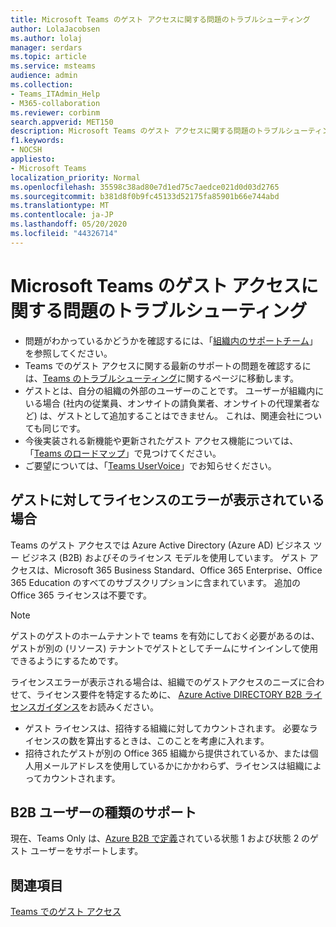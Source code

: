 ```yaml
---
title: Microsoft Teams のゲスト アクセスに関する問題のトラブルシューティング
author: LolaJacobsen
ms.author: lolaj
manager: serdars
ms.topic: article
ms.service: msteams
audience: admin
ms.collection:
- Teams_ITAdmin_Help
- M365-collaboration
ms.reviewer: corbinm
search.appverid: MET150
description: Microsoft Teams のゲスト アクセスに関する問題のトラブルシューティングと解決に役立つヘルプをご利用ください。
f1.keywords:
- NOCSH
appliesto:
- Microsoft Teams
localization_priority: Normal
ms.openlocfilehash: 35598c38ad80e7d1ed75c7aedce021d0d03d2765
ms.sourcegitcommit: b381d8f0b9fc45133d52175fa85901b66e744abd
ms.translationtype: MT
ms.contentlocale: ja-JP
ms.lasthandoff: 05/20/2020
ms.locfileid: "44326714"
---
```

<a name="troubleshoot-problems-with-guest-access-in-microsoft-teams"></a>Microsoft Teams のゲスト アクセスに関する問題のトラブルシューティング
======================================================

- 問題がわかっているかどうかを確認するには、「[組織内のサポートチーム](Known-issues.md)」を参照してください。
- Teams でのゲスト アクセスに関する最新のサポートの問題を確認するには、[Teams のトラブルシューティング](https://docs.microsoft.com/MicrosoftTeams/troubleshoot/)に関するページに移動します。
- ゲストとは、自分の組織の外部のユーザーのことです。 ユーザーが組織内にいる場合 (社内の従業員、オンサイトの請負業者、オンサイトの代理業者など) は、ゲストとして追加することはできません。 これは、関連会社についても同じです。
- 今後実装される新機能や更新されたゲスト アクセス機能については、「[Teams のロードマップ](https://aka.ms/teamsroadmap)」で見つけてください。
- ご要望については、「[Teams UserVoice](https://aka.ms/TeamsUserVoice)」でお知らせください。

## <a name="if-your-guests-are-seeing-license-errors"></a>ゲストに対してライセンスのエラーが表示されている場合

Teams のゲスト アクセスでは Azure Active Directory (Azure AD) ビジネス ツー ビジネス (B2B) およびそのライセンス モデルを使用しています。 ゲスト アクセスは、Microsoft 365 Business Standard、Office 365 Enterprise、Office 365 Education のすべてのサブスクリプションに含まれています。 追加の Office 365 ライセンスは不要です。

> [!NOTE]
> ゲストのゲストのホームテナントで teams を有効にしておく必要があるのは、ゲストが別の (リソース) テナントでゲストとしてチームにサインインして使用できるようにするためです。

ライセンスエラーが表示される場合は、組織でのゲストアクセスのニーズに合わせて、ライセンス要件を特定するために、 [Azure Active DIRECTORY B2B ライセンスガイダンス](https://docs.microsoft.com/azure/active-directory/b2b/licensing-guidance)をお読みください。


- ゲスト ライセンスは、招待する組織に対してカウントされます。 必要なライセンスの数を算出するときは、このことを考慮に入れます。
- 招待されたゲストが別の Office 365 組織から提供されているか、または個人用メールアドレスを使用しているかにかかわらず、ライセンスは組織によってカウントされます。

## <a name="support-for-b2b-user-types"></a>B2B ユーザーの種類のサポート
現在、Teams Only は、[Azure B2B で定義](https://docs.microsoft.com/azure/active-directory/b2b/user-properties)されている状態 1 および状態 2 のゲスト ユーザーをサポートします。

## <a name="related-topics"></a>関連項目

[Teams でのゲスト アクセス](guest-access.md)


